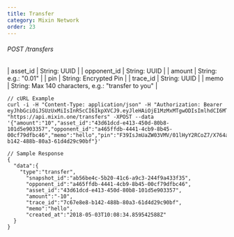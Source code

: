 ```yaml
---
title: Transfer
category: Mixin Network
order: 23
---
```


###### POST /transfers

| asset_id | String: UUID |
| opponent_id | String: UUID |
| amount | String: e.g.: "0.01" |
| pin | String: Encrypted Pin |
| trace_id | String: UUID |
| memo | String: Max 140 characters, e.g.: "transfer to you" |

```
// cURL Example
curl -i -H "Content-Type: application/json" -H "Authorization: Bearer eyJhbGciOiJSUzUxMiIsInR5cCI6IkpXVCJ9.eyJleHAiOjE1MzMxMTgwODIsImlhdCI6MTUyNTM0MjA4MiwianRpIjoiMmQ5YjI2YTUtMDc4Ny00OGIyLWExN2MtNWM5ZGQ5Mjc5MDI2Iiwic2lkIjoiYTM0YzA3YTktNzU1ZC00YjU0LTk0YzUtZTQ1ZTlhMmRkNDNlIiwic2lnIjoiMTUzMjIwNDlkNWFlMzNhNjYyMjAwOWQ1YTk4N2ZjYmRlNDQ4OTkxMmUxZmE2ZTAwODk0YjlhYzM2MTRiZTE4MiIsInVpZCI6IjA2YWVkMWUzLWJkNzctNGE1OS05OTFhLTViYjVhZTZmYmIwOSJ9.RVR6ejUZkAGeRG9M9C5Jk4llmJvFHTXAx3f3yxwTiiglFbfiNrt2fI9ZHNYCp7XbJJh4w9ECyX1K8Obgq7ep2RcGzjMkKWlXWuECLwgUA4FRFrewvPcH2Edplo61B9I6M89Ohi1_V6owkee08bDR2k0se2MdWTxnHca8BzOFckc" "https://api.mixin.one/transfers" -XPOST --data '{"amount":"10","asset_id":"43d61dcd-e413-450d-80b8-101d5e903357","opponent_id":"a465ffdb-4441-4cb9-8b45-00cf79dfbc46","memo":"hello","pin":"F39IsJmUaZW03VMV/01lHyY2RCoZ7/X764akX+EmthIc4uVsWAWQTM/IxX5Z9C1y","trace_id":"7c67e8e8-b142-488b-80a3-61d4d29c90bf"}'
```

```
// Sample Response
{  
  "data":{  
    "type":"transfer",
      "snapshot_id":"ab56be4c-5b20-41c6-a9c3-244f9a433f35",
      "opponent_id":"a465ffdb-4441-4cb9-8b45-00cf79dfbc46",
      "asset_id":"43d61dcd-e413-450d-80b8-101d5e903357",
      "amount":"-10",
      "trace_id":"7c67e8e8-b142-488b-80a3-61d4d29c90bf",
      "memo":"hello",
      "created_at":"2018-05-03T10:08:34.859542588Z"
  }
}
```
